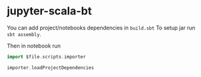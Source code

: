 # jupyter-scala-bt

You can add project/notebooks dependencies in ```build.sbt```
To setup jar run ```sbt assembly```.

Then in notebook run
```scala
import $file.scripts.importer

importer.loadProjectDependencies
```
